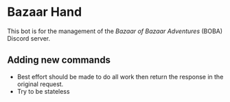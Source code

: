 # Bazaar Hand

This bot is for the management of the _Bazaar of Bazaar Adventures_ (BOBA) Discord server.

## Adding new commands

- Best effort should be made to do all work then return the response in the original request.
- Try to be stateless
